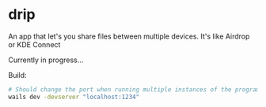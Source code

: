 # drip
An app that let's you share files between multiple devices.
It's like Airdrop or KDE Connect

Currently in progress...

Build:
```bash
# Should change the port when running multiple instances of the program
wails dev -devserver "localhost:1234"
```